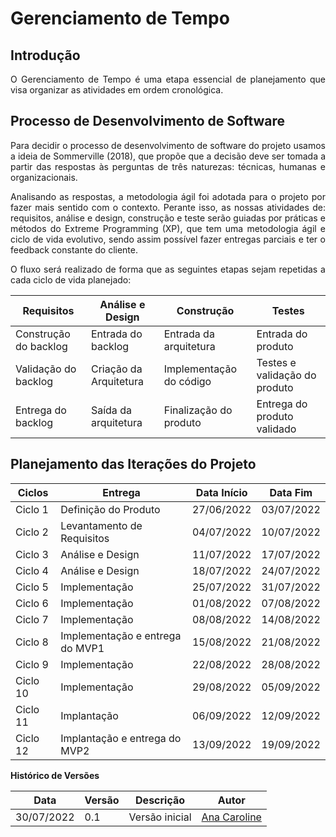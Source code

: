 # Gerenciamento de Tempo
## Introdução
<p style="text-align: justify" > O Gerenciamento de Tempo é uma etapa essencial de planejamento que visa organizar as atividades em ordem cronológica.</p>

## Processo de Desenvolvimento de Software
  <p style="text-align: justify"> Para decidir o processo de desenvolvimento de software do projeto usamos a ideia de Sommerville (2018), que propõe que a decisão deve ser tomada a partir das respostas às perguntas de três naturezas: técnicas, humanas e organizacionais. </p>

  <p style="text-align: justify"> Analisando as respostas, a metodologia ágil foi adotada para o projeto por fazer mais sentido com o contexto. Perante isso, as nossas atividades de: requisitos, análise e design, construção e teste serão guiadas por práticas e métodos do Extreme Programming (XP), que tem uma metodologia ágil e ciclo de vida evolutivo, sendo assim possível fazer entregas parciais e ter o feedback constante do cliente. </p>

  <p style="text-align: justify"> O fluxo será realizado de forma que as seguintes etapas sejam repetidas a cada ciclo de vida planejado: </p>

| Requisitos            | Análise e Design       | Construção              | Testes                        |
| --------------------- | ---------------------- | ----------------------- | ----------------------------- |
| Construção do backlog | Entrada do backlog     | Entrada da arquitetura  | Entrada do produto            |
| Validação do backlog  | Criação da Arquitetura | Implementação do código | Testes e validação do produto |
| Entrega do backlog    | Saída da arquitetura   | Finalização do produto  | Entrega do produto validado   |

## Planejamento das Iterações do Projeto
| Ciclos   | Entrega                         | Data Início | Data Fim   |
| -------- | ------------------------------- | ----------- | ---------- |
| Ciclo 1  | Definição do Produto            | 27/06/2022  | 03/07/2022 |
| Ciclo 2  | Levantamento de Requisitos      | 04/07/2022  | 10/07/2022 |
| Ciclo 3  | Análise e Design                | 11/07/2022  | 17/07/2022 |
| Ciclo 4  | Análise e Design                | 18/07/2022  | 24/07/2022 |
| Ciclo 5  | Implementação                   | 25/07/2022  | 31/07/2022 |
| Ciclo 6  | Implementação                   | 01/08/2022  | 07/08/2022 |
| Ciclo 7  | Implementação                   | 08/08/2022  | 14/08/2022 |
| Ciclo 8  | Implementação e entrega do MVP1 | 15/08/2022  | 21/08/2022 |
| Ciclo 9  | Implementação                   | 22/08/2022  | 28/08/2022 |
| Ciclo 10 | Implementação                   | 29/08/2022  | 05/09/2022 |
| Ciclo 11 | Implantação                     | 06/09/2022  | 12/09/2022 |
| Ciclo 12 | Implantação e entrega do MVP2   | 13/09/2022  | 19/09/2022 |

**Histórico de Versões**

| Data       | Versão | Descrição      | Autor                                       |
| ---------- | ------ | -------------- | ------------------------------------------- |
| 30/07/2022 | 0.1    | Versão inicial | [Ana Caroline](https://github.com/anaaroch) |